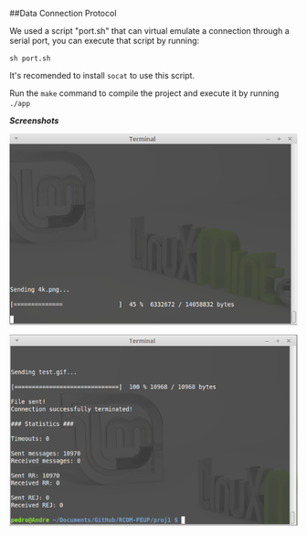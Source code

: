 ##Data Connection Protocol

We used a script "port.sh" that can virtual emulate a connection through a serial port, you can execute that script by running:

```
sh port.sh
```

It's recomended to install ```socat``` to use this script.


Run the ```make``` command to compile the project and execute it by running ```./app```


***Screenshots***


![middle of a connection](./images/middle2.png)

![end of a connection](./images/end.png)










